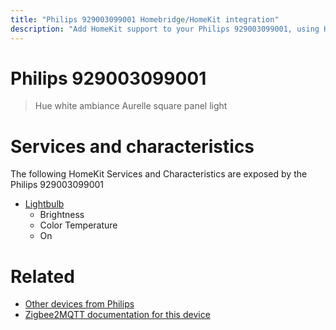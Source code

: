```yaml
---
title: "Philips 929003099001 Homebridge/HomeKit integration"
description: "Add HomeKit support to your Philips 929003099001, using Homebridge, Zigbee2MQTT and homebridge-z2m."
---
```

<!---
This file has been GENERATED using src/docgen/docgen.ts
DO NOT EDIT THIS FILE MANUALLY!
-->
# Philips 929003099001
> Hue white ambiance Aurelle square panel light


# Services and characteristics
The following HomeKit Services and Characteristics are exposed by
the Philips 929003099001

* [Lightbulb](../../light.md)
  * Brightness
  * Color Temperature
  * On


# Related
* [Other devices from Philips](../index.md#philips)
* [Zigbee2MQTT documentation for this device](https://www.zigbee2mqtt.io/devices/929003099001.html)